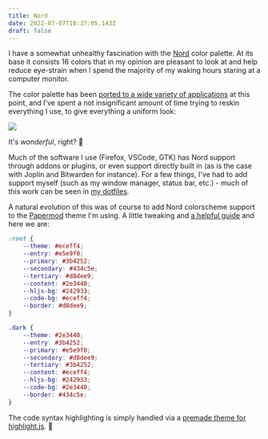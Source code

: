 ```yaml
---
title: Nord
date: 2022-07-07T10:37:05.143Z
draft: false
---
```

I have a somewhat unhealthy fascination with the [Nord](https://www.nordtheme.com/) color palette. At its base it consists 16 colors that in my opinion are pleasant to look at and help reduce eye-strain when I spend the majority of my waking hours staring at a computer monitor.

The color palette has been [ported to a wide variety of applications](https://www.nordtheme.com/ports) at this point, and I've spent a not insignificant amount of time trying to reskin everything I use, to give everything a uniform look:

![](/images/nord.png)

It's *wonderful*, right? 🤩

Much of the software I use (Firefox, VSCode, GTK) has Nord support through addons or plugins, or even support directly built in (as is the case with Joplin and Bitwarden for instance). For a few things, I've had to add support myself (such as my window manager, status bar, etc.) - much of this work can be seen in [my dotfiles](https://github.com/cmoesgaard/dotfiles).

A natural evolution of this was of course to add Nord colorscheme support to the [Papermod](https://adityatelange.github.io/hugo-PaperMod/) theme I'm using. A little tweaking and [a helpful guide](https://github.com/adityatelange/hugo-PaperMod/discussions/645) and here we are:

```css
:root {
    --theme: #eceff4;
    --entry: #e5e9f0;
    --primary: #3b4252;
    --secondary: #434c5e;
    --tertiary: #d8dee9;
    --content: #2e3440;
    --hljs-bg: #242933;
    --code-bg: #eceff4;
    --border: #d8dee9;
}

.dark {
    --theme: #2e3440;
    --entry: #3b4252;
    --primary: #e5e9f0;
    --secondary: #d8dee9;
    --tertiary: #3b4252;
    --content: #eceff4;
    --hljs-bg: #242933;
    --code-bg: #2e3440;
    --border: #434c5e;
}
```

The code syntax highlighting is simply handled via a [premade theme for highlight.js](https://github.com/adityatelange/hugo-PaperMod/discussions/119). 🎈